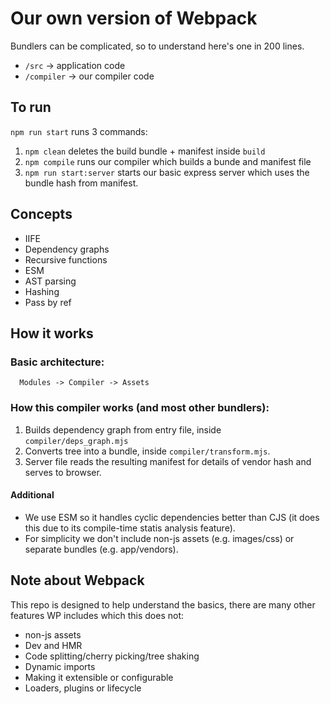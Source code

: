 # Our own version of Webpack

Bundlers can be complicated, so to understand here's one in 200 lines.

- `/src` -> application code
- `/compiler` -> our compiler code

## To run

`npm run start` runs 3 commands:

1. `npm clean` deletes the build bundle + manifest inside `build`
2. `npm compile` runs our compiler which builds a bunde and manifest file
3. `npm run start:server` starts our basic express server which uses the bundle hash from manifest.

## Concepts

- IIFE
- Dependency graphs
- Recursive functions
- ESM
- AST parsing
- Hashing
- Pass by ref

## How it works

### Basic architecture:

      Modules -> Compiler -> Assets

### How this compiler works (and most other bundlers):

1. Builds dependency graph from entry file, inside `compiler/deps_graph.mjs`
2. Converts tree into a bundle, inside `compiler/transform.mjs`.
3. Server file reads the resulting manifest for details of vendor hash and serves to browser.

#### Additional

- We use ESM so it handles cyclic dependencies better than CJS (it does this due to its compile-time statis analysis feature).
- For simplicity we don't include non-js assets (e.g. images/css) or separate bundles (e.g. app/vendors).

## Note about Webpack

This repo is designed to help understand the basics, there are many other features WP includes which this does not:

- non-js assets
- Dev and HMR
- Code splitting/cherry picking/tree shaking
- Dynamic imports
- Making it extensible or configurable
- Loaders, plugins or lifecycle
